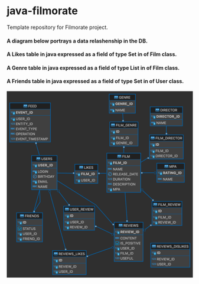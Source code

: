 # java-filmorate
Template repository for Filmorate project.

#### A diagram below portrays a data relashenship in the DB.
#### A Likes table in java expressed as a field of type Set in of Film class.
#### A Genre table in java expressed as a field of type List in of Film class.
#### A Friends table in java expressed as a field of type Set in of User class.
![A DB diagram](https://github.com/muhammad-di/java-filmorate/blob/add-feed/DB%20Diagram.png)
